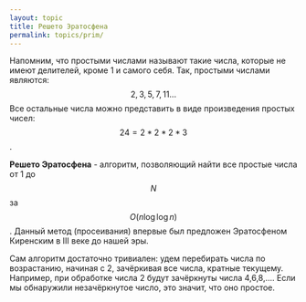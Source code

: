 ```yaml
---
layout: topic
title: Решето Эратосфена
permalink: topics/prim/
---
```

Напомним, что простыми числами называют такие числа, которые не имеют делителей, кроме 1 и самого себя. Так, простыми числами являются:
$$ 2,3,5,7,11... $$
Все остальные числа можно представить в виде произведения простых чисел: $$ 24 = 2 * 2 * 2  * 3 $$.

**Решето Эратосфена** - алгоритм, позволяющий найти все простые числа от 1 до $$N$$ за $$O(n \log \log n)$$. Данный метод (просеивания) впервые был предложен Эратосфеном Киренским в III веке до нашей эры.

Сам алгоритм достаточно тривиален: удем перебирать числа по возрастанию, начиная с 2, зачёркивая все числа, кратные текущему. Например, при обработке числа 2 будут зачёркнуты числа 4,6,8,…. Если мы обнаружили незачёркнутое число, это значит, что оно простое.





